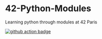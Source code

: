 # 42-Python-Modules
Learning python through modules at 42 Paris

<a href="https://github-actions.40ants.com/?url=https%3A%2F%2Fgithub.com%2FAlexdelia%2F42-Python-Modules%2Ftree%2Fmain">
  <img src="http://github-actions.40ants.com/Alexdelia/42-Python-Modules/matrix.svg" alt="github action badge">
</a>
